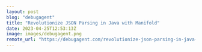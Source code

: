 ```yaml
---
layout: post
blog: "debugagent"
title: "Revolutionize JSON Parsing in Java with Manifold"
date: 2023-04-25T12:53:13Z
image: images/debugagent.png
remote_url: "https://debugagent.com/revolutionize-json-parsing-in-java-with-manifold"
---
```

